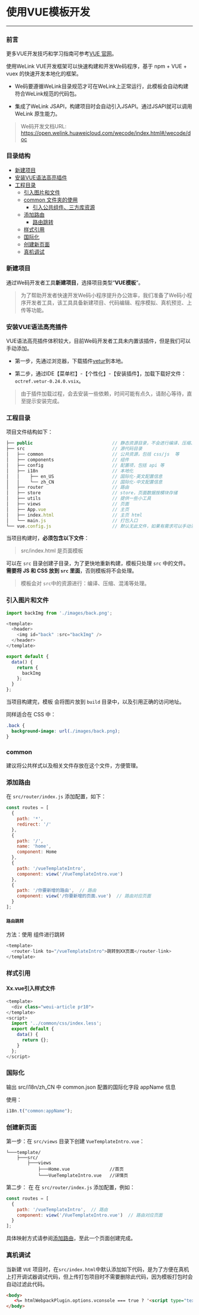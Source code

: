 # 使用VUE模板开发
-----------------------------

### 前言

更多VUE开发技巧和学习指南可参考[VUE 官网](https://cn.vuejs.org/index.html)。

使用WeLink VUE开发框架可以快速构建和开发We码程序，基于 npm + VUE + vuex  的快速开发本地化的框架。

+ We码要遵循WeLink目录规范才可在WeLink上正常运行，此模板会自动构建符合WeLink规范的代码包。

+ 集成了WeLink JSAPI，构建项目时会自动引入JSAPI。通过JSAPI就可以调用WeLink 原生能力。

> We码开发文档URL: https://open.welink.huaweicloud.com/wecode/index.html#/wecode/doc

### 目录结构

- [新建项目](#新建项目)
- [安装VUE语法高亮插件](#安装VUE语法高亮插件)
- [工程目录](#工程目录)
  + [引入图片和文件](#引入图片和文件)
  - [common 文件夹的使用](#common文件夹的使用)
    + [引入公共组件、三方库资源](#引入公共组件、三方库资源)
  - [添加路由](#添加路由)
    + [路由跳转](#路由跳转)
  + [样式引用](#样式引用)
  + [国际化](#国际化)
  + [创建新页面](#创建新页面)
  + [真机调试](#真机调试)

### 新建项目

通过We码开发者工具**新建项目**，选择项目类型“**VUE模板**”。

> 为了帮助开发者快速开发We码小程序提升办公效率，我们准备了We码小程序开发者工具，该工具具备新建项目、代码编辑、程序模拟、真机预览、上传等功能。

### 安装VUE语法高亮插件

VUE语法高亮插件体积较大，目前We码开发者工具未内置该插件，但是我们可以手动添加。

+ 第一步，先通过浏览器，下载插件[vetur](https://marketplace.visualstudio.com/_apis/public/gallery/publishers/octref/vsextensions/vetur/0.24.0/vspackage)到本地。

+ 第二步，通过IDE【菜单栏】-【个性化】-【安装插件】，加载下载好文件： `octref.vetur-0.24.0.vsix`。
  
> 由于插件加载过程，会去安装一些依赖，时间可能有点久，请耐心等待，直至提示安装完成。

### 工程目录

项目文件结构如下：

```js
├── public                              // 静态资源目录，不会进行编译、压缩、混淆
├── src                                 // 源代码目录
│   ├── common                          // 公共资源，包括 css/js  等
│   ├── components                      // 组件
│   ├── config                          // 配置项，包括 api 等
│   ├── i18n                            // 本地化
│   │    ├── en_US                      // 国际化-英文配置信息
│   │    └── zh_CN                      // 国际化-中文配置信息
│   ├── router                          // 路由
│   ├── store                           // store，页面数据按模块存储
│   ├── utils                           // 提供一些小工具
│   ├── views                           // 页面
│   ├── App.vue                         // 主页
│   ├── index.html                      // 主页 html
│   └── main.js                         // 打包入口
└── vue.config.js                       // 默认无此文件，如果有需求可以手动添加该配置，模板cli会自动识别并处理。vue webpack配置文件
```


当项目构建时，**必须包含以下文件**：

> src/index.html 是页面模板

可以在 `src` 目录创建子目录，为了更快地重新构建，模板只处理 `src` 中的文件。**需要将 JS 和 CSS 放到 `src` 里面**，否则模板将不会处理。

> 模板会对 `src`中的资源进行：编译、压缩、混淆等处理。 

### 引入图片和文件

```js
import backImg from './images/back.png';

<template>
  <header>
    <img id="back" :src="backImg" />
  </header>
</template>

export default {
  data() {
    return {
      backImg
    };
  }
};
```
当项目构建完，模板 会将图片放到 `build` 目录中，以及引用正确的访问地址。

同样适合在 CSS 中：

```css
.back {
  background-image: url(./images/back.png);
}
```

### common

建议将公共样式以及相关文件存放在这个文件，方便管理。

### 添加路由

在 `src/router/index.js` 添加配置，如下：

```js
const routes = [
  {
    path: '*',
    redirect: '/'
  },
  {
    path: '/',
    name: 'home',
    component: Home
  },
  {
    path: '/vueTemplateIntro',
    component: view('/VueTemplateIntro.vue')
  },
  {
    path: '/你要新增的路由',  // 路由
    component: view('/你要新增的页面.vue')  // 路由对应页面
  }
];
```


#### `路由跳转`

方法：使用 <router-link> 组件进行跳转

```js
<template>
  <router-link to="/vueTemplateIntro">跳转到XX页面</router-link>
</template>
```

### 样式引用

#### Xx.vue引入样式文件

```js
<template>
  <div class="weui-article pr10">
</template>
<script>
  import '../common/css/index.less';
  export default {
    data() {
      return {};
    }
  };
</script>
```

### 国际化

输出 src/i18n/zh_CN 中 common.json 配置的国际化字段 appName 信息

使用：

```jsx
i18n.t("common:appName");
```

### 创建新页面

第一步：在 `src/views` 目录下创建 `VueTemplateIntro.vue`：

```text
└───template/
    ├───src/
        ├───views              
            ├───Home.vue               //首页
            └───VueTemplateIntro.vue   //详情页
```

第二步： 在 在 `src/router/index.js` 添加配置，例如：

```js
const routes = [
  {
    path: '/vueTemplateIntro',  // 路由
    component: view('/VueTemplateIntro.vue')  // 路由对应页面
  }
];
```
具体映射方式请参阅[添加路由](#添加路由)，至此一个页面创建完成。

### 真机调试

当新建 `VUE` 项目时，在`src/index.html`中默认添加如下代码，是为了方便在真机上打开调试器调试代码，但上传打包项目时不需要删除此代码，因为模板打包时会自动过滤此代码。

```html
<body>
   <%= htmlWebpackPlugin.options.vconsole === true ? '<script type="text/javascript" src="../../../../common/js/vconsole.js"></script>' : '' %>
</body>
```
